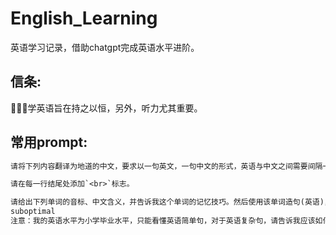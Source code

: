 # English_Learning

英语学习记录，借助chatgpt完成英语水平进阶。<br>

## 信条:

🚨🚨🚨学英语旨在持之以恒，另外，听力尤其重要。<br>

## 常用prompt:

```txt
请将下列内容翻译为地道的中文，要求以一句英文，一句中文的形式，英语与中文之间需要间隔一个空行。

请在每一行结尾处添加`<br>`标志。
```

```txt
请给出下列单词的音标、中文含义，并告诉我这个单词的记忆技巧。然后使用该单词造句(英语)，并将这句话翻译为地道的中文。
suboptimal
注意：我的英语水平为小学毕业水平，只能看懂英语简单句，对于英语复杂句，请告诉我应该如何理解含义。
```